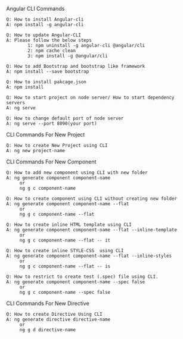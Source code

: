 Angular CLI Commands
	
	Q: How to install Angular-cli 
	A: npm install -g angular-cli 
	
	Q: How to update Angular-CLI 
	A: Please follow the below steps
			1: npm uninstall -g angular-cli @angular/cli
			2: npm cache clean
			3: npm install -g @angular/cli 
	
	Q: How to add Bootstrap and bootstrap like framework 
	A: npm install --save bootstrap 
	
	Q: How to install pakcage.json 
	A: npm install 
	
	Q: How to start project on node server/ How to start dependency servers 
	A: ng serve 
	
	Q: How to change default port of node server 
	A: ng serve --port 8090(your port)

CLI Commands For New Project
	
	Q: How to create New Project using CLI 
	A: ng new project-name

CLI Commands For New Component
	
	Q: How to add new component using CLI with new folder 
	A: ng generate component component-name
		 or
		 ng g c component-name
	
	Q: How to create component using CLI without creating new folder 
	A: ng generate component component-name --flat
		 or
		 ng g c component-name --flat
	
	Q: How to create inline HTML template using CLI 
	A: ng generate component component-name --flat --inline-template
		 or
		 ng g c component-name --flat -- it
	
	Q: How to create inline STYLE-CSS  using CLI 
	A: ng generate component component-name --flat --inline-styles
		 or
		 ng g c component-name --flat -- is
	
	Q: How to restrict to create test (.spec) file using CLI. 
	A: ng generate component component-name --spec false
		 or
		 ng g c component-name --spec false

CLI Commands For New Directive
	
	Q: How to create Directive Using CLI
	A: ng generate directive directive-name
		 or
		 ng g d directive-name
